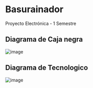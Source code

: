 # Basurainador
Proyecto Electrónica - 1 Semestre

## Diagrama de Caja negra

![image](https://github.com/LeoInDaHause/Basurainador/assets/138258855/afd1a0a9-cb01-416b-9563-a26a7fcb7574)

## Diagrama de Tecnologico


![image](https://github.com/LeoInDaHause/Basurainador/assets/138258855/81752d6d-d171-4192-abb7-9291ad8b3176)
